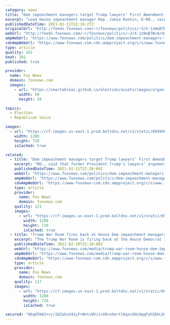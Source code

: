 ```yaml
---
category: news
title: "Dem impeachment managers target Trump lawyers’ First Amendment argument, calling it a ‘distraction’"
excerpt: "Lead House impeachment manager Rep. Jamie Raskin, D-Md., said that former President Trump’s lawyers’ argument that Trump was within his First Amendment rights when he peddled election fraud claims is a “completely irrelevant distraction.” "
publishedDateTime: 2021-02-11T22:16:27Z
originalUrl: "http://feeds.foxnews.com/~r/foxnews/politics/~3/X-1zWuB7Wc8/dem-impeachment-managers-trump-lawyers-first-amendment"
webUrl: "http://feeds.foxnews.com/~r/foxnews/politics/~3/X-1zWuB7Wc8/dem-impeachment-managers-trump-lawyers-first-amendment"
ampWebUrl: "https://www.foxnews.com/politics/dem-impeachment-managers-trump-lawyers-first-amendment.amp"
cdnAmpWebUrl: "https://www-foxnews-com.cdn.ampproject.org/c/s/www.foxnews.com/politics/dem-impeachment-managers-trump-lawyers-first-amendment.amp"
type: article
quality: 161
heat: 201
published: true

provider:
  name: Fox News
  domain: foxnews.com
  images:
    - url: "https://smartableai.github.io/election/assets/images/organizations/foxnews.com-50x50.jpg"
      width: 50
      height: 50

topics:
  - Election
  - Republican Voice

images:
  - url: "https://cf-images.us-east-1.prod.boltdns.net/v1/static/694940094001/91491525-0758-4d76-835a-c083f18134c2/a25638d4-7eb7-4b4b-a3f0-92bf7307c604/1280x720/match/image.jpg"
    width: 1280
    height: 720
    isCached: true

related:
  - title: "Dem impeachment managers target Trump lawyers’ First Amendment argument, calling it a ‘distraction’"
    excerpt: "Md., said that former President Trump’s lawyers’ argument that Trump was within his First Amendment rights when he peddled election fraud claims is a “completely irrelevant distraction.”"
    publishedDateTime: 2021-02-11T22:20:00Z
    webUrl: "https://www.foxnews.com/politics/dem-impeachment-managers-trump-lawyers-first-amendment"
    ampWebUrl: "https://www.foxnews.com/politics/dem-impeachment-managers-trump-lawyers-first-amendment.amp"
    cdnAmpWebUrl: "https://www-foxnews-com.cdn.ampproject.org/c/s/www.foxnews.com/politics/dem-impeachment-managers-trump-lawyers-first-amendment.amp"
    type: article
    provider:
      name: Fox News
      domain: foxnews.com
    quality: 121
    images:
      - url: "https://cf-images.us-east-1.prod.boltdns.net/v1/static/694940094001/91491525-0758-4d76-835a-c083f18134c2/a25638d4-7eb7-4b4b-a3f0-92bf7307c604/1280x720/match/image.jpg"
        width: 1280
        height: 720
        isCached: true
  - title: "Trump War Room fires back at House Dem impeachment managers who used 'fight like hell' rhetoric in the past"
    excerpt: "The Trump War Room is firing back at the House Democrat Impeachment Managers who were making their case against former President Donald Trump during the opening arguments of impeachment trial."
    publishedDateTime: 2021-02-10T22:10:00Z
    webUrl: "https://www.foxnews.com/media/trump-war-room-house-dem-impeachment-managers-fight-hell-rhetoric-past"
    ampWebUrl: "https://www.foxnews.com/media/trump-war-room-house-dem-impeachment-managers-fight-hell-rhetoric-past.amp"
    cdnAmpWebUrl: "https://www-foxnews-com.cdn.ampproject.org/c/s/www.foxnews.com/media/trump-war-room-house-dem-impeachment-managers-fight-hell-rhetoric-past.amp"
    type: article
    provider:
      name: Fox News
      domain: foxnews.com
    quality: 117
    images:
      - url: "https://cf-images.us-east-1.prod.boltdns.net/v1/static/694940094001/68d1bea9-00de-4ea6-9ed2-ecec7e6ca8c1/af87bdba-c1d7-4788-8577-5cdd7f2e87a2/1280x720/match/image.jpg"
        width: 1280
        height: 720
        isCached: true

secured: "66qd5kWJ+vjr26ZakzU4iLF+Nntv9V/zcX8re9ortl6qsvSHcHqqFyhZAhL9yW5Qu2dTWEnJEypLdH2G0K8u52mJKnN8MEuIlVpRwXnPO9u85WTPHVPb8xOsIsRAkP2N+NLscz/ZIHJdgPNC/1g5zH0gjXoyS4Wcf0adThhPHm/Z2IrQnKy7TUPQRiC6WAB3L+KiYNry5obeQ79VkOKm7UhJngifyC4tQiGte5aSIULHRgCzsL4LS44ivM3vgU2oRvQR+kebMkofkS+ICrGaf0AVC2ZaJiAmeU1Jv1xMMG7qvpueCK8Zn8O7J6V2YhmPX9e1mu5FfLegHozmtlG9GDS/e6NwYTVsRFdFNR+o0+w=;zj/UuSiWPiywIbvHlQ+ezA=="
---
```


